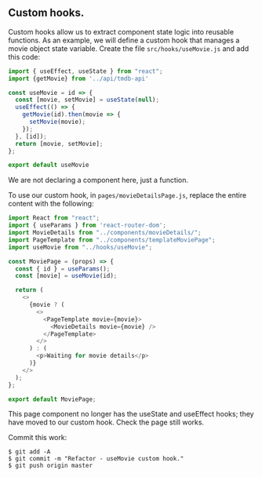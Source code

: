 ## Custom hooks.

Custom hooks allow us to extract component state logic into reusable functions. As an example, we will define a custom hook that manages a movie object state variable. Create the file `src/hooks/useMovie.js` and add this code:

```js
import { useEffect, useState } from "react";
import {getMovie} from '../api/tmdb-api'

const useMovie = id => {
  const [movie, setMovie] = useState(null);
  useEffect(() => {
    getMovie(id).then(movie => {
      setMovie(movie);
    });
  }, [id]);
  return [movie, setMovie];
};

export default useMovie
```
We are not declaring a component here, just a function.

To use our custom hook, in `pages/movieDetailsPage.js`, replace the entire content with the following:

```js
import React from "react";
import { useParams } from 'react-router-dom';
import MovieDetails from "../components/movieDetails/";
import PageTemplate from "../components/templateMoviePage";
import useMovie from "../hooks/useMovie";

const MoviePage = (props) => {
  const { id } = useParams();
  const [movie] = useMovie(id);

  return (
    <>
      {movie ? (
        <>
          <PageTemplate movie={movie}>
            <MovieDetails movie={movie} />
          </PageTemplate>
        </>
      ) : (
        <p>Waiting for movie details</p>
      )}
    </>
  );
};

export default MoviePage;
```

This page component no longer has the useState and useEffect hooks; they have moved to our custom hook. Check the page still works.

Commit this work:

```
$ git add -A
$ git commit -m "Refactor - useMovie custom hook."
$ git push origin master
```
